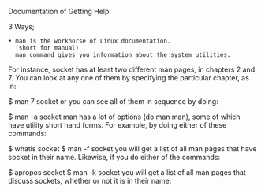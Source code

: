 Documentation of Getting Help:


3 Ways;

    • man is the workhorse of Linux documentation.
      (short for manual)
      man command gives you information about the system utilities.
      
For instance, socket has at least two different man pages, in chapters 2 and 7. You can look at any one of them by specifying the particular chapter, as in:

$ man 7 socket
or you can see all of them in sequence by doing:

$ man -a socket
man has a lot of options (do man man), some of which have utility short hand forms. For example, by doing either of these commands:


$ whatis socket
$ man -f socket
you will get a list of all man pages that have socket in their name. Likewise, if you do either of the commands:


$ apropos socket
$ man -k socket
you will get a list of all man pages that discuss sockets, whether or not it is in their name.



